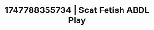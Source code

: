 ---
categories:
- Elegant fetish
- Real couple content
- Animation
- AI girlfriend fantasy
- Lover's breath
image: /assets/images/1747788355734.jpg
layout: post
seo:
  description: Featured content with premium Scat Fetish, ABDL Play. HD images available.
  keywords: Scat Fetish, ABDL Play
  og_image: /assets/images/1747788355734.jpg
  schema_type: VisualArtwork
tags:
- ABDL Play
- '#1747788355734'
- Scat Fetish
title: 1747788355734 | Scat Fetish ABDL Play
---
